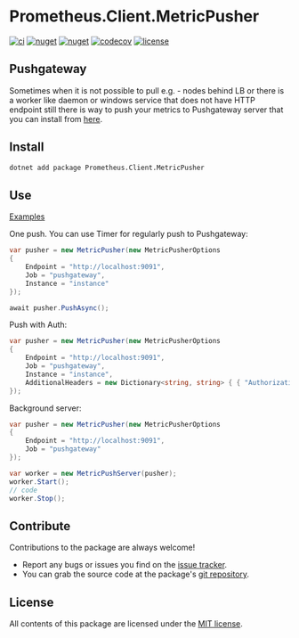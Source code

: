 # Prometheus.Client.MetricPusher

[![ci](https://img.shields.io/github/actions/workflow/status/prom-client-net/prom-client-metricpusher/ci.yml?branch=main&label=ci&logo=github&style=flat-square)](https://github.com/prom-client-net/prom-client-metricpusher/actions/workflows/ci.yml)
[![nuget](https://img.shields.io/nuget/v/Prometheus.Client.MetricPusher?logo=nuget&style=flat-square)](https://www.nuget.org/packages/Prometheus.Client.MetricPusher)
[![nuget](https://img.shields.io/nuget/dt/Prometheus.Client.MetricPusher?logo=nuget&style=flat-square)](https://www.nuget.org/packages/Prometheus.Client.MetricPusher)
[![codecov](https://img.shields.io/codecov/c/github/prom-client-net/prom-client-metricpusher?logo=codecov&style=flat-square)](https://app.codecov.io/gh/prom-client-net/prom-client-metricpusher)
[![license](https://img.shields.io/github/license/prom-client-net/prom-client-metricpusher?style=flat-square)](https://github.com/prom-client-net/prom-client-metricpusher/blob/main/LICENSE)

## Pushgateway

Sometimes when it is not possible to pull e.g. - nodes behind LB or there is a worker like daemon or windows service that does not have HTTP endpoint still there is way to push your metrics to Pushgateway server that you can install from [here](https://github.com/prometheus/pushgateway/releases).

## Install

```sh
dotnet add package Prometheus.Client.MetricPusher
```

## Use

[Examples](https://github.com/prom-client-net/prom-examples)

One push. You can use Timer for regularly push to Pushgateway:

```c#
var pusher = new MetricPusher(new MetricPusherOptions
{
    Endpoint = "http://localhost:9091",
    Job = "pushgateway",
    Instance = "instance"
});

await pusher.PushAsync();
```

Push with Auth:

```c#
var pusher = new MetricPusher(new MetricPusherOptions
{
    Endpoint = "http://localhost:9091",
    Job = "pushgateway",
    Instance = "instance",
    AdditionalHeaders = new Dictionary<string, string> { { "Authorization", "Bearer " + accessToken } }
});
```

Background server:

```c#
var pusher = new MetricPusher(new MetricPusherOptions
{
    Endpoint = "http://localhost:9091",
    Job = "pushgateway"
});

var worker = new MetricPushServer(pusher);
worker.Start();
// code
worker.Stop();
```

## Contribute

Contributions to the package are always welcome!

* Report any bugs or issues you find on the [issue tracker](https://github.com/prom-client-net/prom-client-metricpusher/issues).
* You can grab the source code at the package's [git repository](https://github.com/prom-client-net/prom-client-metricpusher).

## License

All contents of this package are licensed under the [MIT license](https://opensource.org/licenses/MIT).

